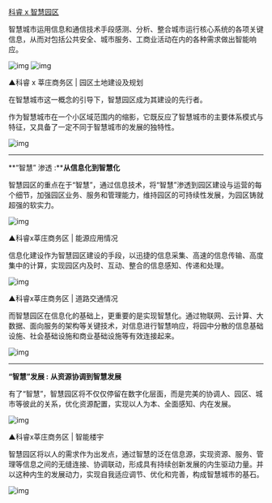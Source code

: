 [科睿 x 智慧园区](http://www.cre-web.com/?p=1442)

智慧城市运用信息和通信技术手段感测、分析、整合城市运行核心系统的各项关键信息，从而对包括公共安全、城市服务、工商业活动在内的各种需求做出智能响应。

![img](http://www.cre-web.com/wp-content/uploads/2018/10/1-1.png) ![img](http://www.cre-web.com/wp-content/uploads/2018/10/1-2.png)

▲科睿 x 莘庄商务区 | 园区土地建设及规划 

在智慧城市这一概念的引导下，智慧园区成为其建设的先行者。

作为智慧城市在一个小区域范围内的缩影，它既反应了智慧城市的主要体系模式与特征，又具备了一定不同于智慧城市的发展的独特性。

![img](http://www.cre-web.com/wp-content/uploads/2018/10/gif1.gif)

 

------

 **“智慧” 渗透 :****从信息化到智慧化** 

智慧园区的重点在于“智慧”，通过信息技术，将“智慧”渗透到园区建设与运营的每个细节，加强园区业务、服务和管理能力，维持园区的可持续性发展，为园区铸就超强的软实力。

![img](http://www.cre-web.com/wp-content/uploads/2018/10/2-4-1.png)

▲科睿x莘庄商务区 | 能源应用情况 

信息化建设作为智慧园区建设的手段，以迅捷的信息采集、高速的信息传输、高度集中的计算，实现园区内及时、互动、整合的信息感知、传递和处理。

![img](http://www.cre-web.com/wp-content/uploads/2018/10/2-1-1.png)

▲科睿x莘庄商务区 | 道路交通情况

而智慧园区在信息化的基础上，更重要的是实现智慧化。通过物联网、云计算、大数据、面向服务的架构等关键技术，对信息进行智慧响应，将园中分散的信息基础设施、社会基础设施和商业基础设施等有效连接起来。

![img](http://www.cre-web.com/wp-content/uploads/2018/10/gif2.gif)

 

------

 **“智慧”发展 :** **从资源协调到智慧发展** 

有了“智慧”，智慧园区将不仅仅停留在数字化层面，而是完美的协调人、园区、城市等彼此的关系，优化资源配置，实现以人为本、全面感知、内在发展。

![img](http://www.cre-web.com/wp-content/uploads/2018/10/3-1.bmp)

▲科睿x莘庄商务区 | 智能楼宇

智慧园区将以人的需求作为出发点，通过智慧的泛在信息源，实现资源、服务、管理等信息之间的无缝连接、协调联动，形成具有持续创新发展的内生驱动力量。并以这种内生的发展动力，实现自我适应调节、优化和完善，构成智慧城市的基石。

![img](http://www.cre-web.com/wp-content/uploads/2018/10/gif33.gif)